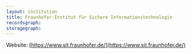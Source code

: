 ```yaml
---
layout: institution
title: Fraunhofer-Institut für Sichere Informationstechnologie
recordsgraph: 
storagegraph: 
---
```


Website: [https://www.sit.fraunhofer.de/](https://www.sit.fraunhofer.de/)
